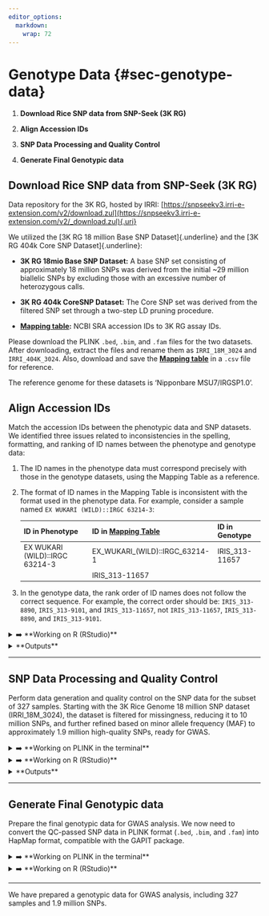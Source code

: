 ```yaml
---
editor_options: 
  markdown: 
    wrap: 72
---
```


# Genotype Data {#sec-genotype-data}

1.  **Download Rice SNP data from SNP-Seek (3K RG)**

2.  **Align Accession IDs**

3.  **SNP Data Processing and Quality Control**

4.  **Generate Final Genotypic data**

## **Download Rice SNP data from SNP-Seek (3K RG)**

Data repository for the 3K RG, hosted by IRRI:
[https://snpseekv3.irri-e-extension.com/v2/download.zul](https://snpseekv3.irri-e-extension.com/v2/_download.zul){.uri}

We utilized the [3K RG 18 million Base SNP Dataset]{.underline} and the
[3K RG 404k Core SNP Dataset]{.underline}:

-   **3K RG 18mio Base SNP Dataset:** A base SNP set consisting of
    approximately 18 million SNPs was derived from the initial \~29
    million biallelic SNPs by excluding those with an excessive number
    of heterozygous calls.

-   **3K RG 404k CoreSNP Dataset:** The Core SNP set was derived from
    the filtered SNP set through a two-step LD pruning procedure.

-   [**Mapping
    table**](https://3kricegenome.s3.us-east-1.amazonaws.com/kaust_irri_3k_16refs/3K_list_sra_ids.txt)**:**
    NCBI SRA accession IDs to 3K RG assay IDs.

Please download the PLINK `.bed`, `.bim`, and `.fam` files for the two
datasets. After downloading, extract the files and rename them as
`IRRI_18M_3024` and `IRRI_404K_3024`. Also, download and save the
[**Mapping
table**](https://3kricegenome.s3.us-east-1.amazonaws.com/kaust_irri_3k_16refs/3K_list_sra_ids.txt)
in a `.csv` file for reference.

<div class="rmdnote">
<p>The reference genome for these datasets is ‘Nipponbare
MSU7/IRGSP1.0’.</p>
</div>

## **Align Accession IDs**

Match the accession IDs between the phenotypic data and SNP datasets. We
identified three issues related to inconsistencies in the spelling,
formatting, and ranking of ID names between the phenotype and genotype
data:

1.  The ID names in the phenotype data must correspond precisely with
    those in the genotype datasets, using the Mapping Table as a
    reference.

2.  The format of ID names in the Mapping Table is inconsistent with the
    format used in the phenotype data. For example, consider a sample
    named `EX WUKARI (WILD)::IRGC 63214-3`:

    | ID in Phenotype | ID in [Mapping Table](https://3kricegenome.s3.us-east-1.amazonaws.com/kaust_irri_3k_16refs/3K_list_sra_ids.txt) | ID in Genotype |
    |------------------------|------------------------|------------------------|
    | EX WUKARI (WILD)::IRGC 63214-3 | EX_WUKARI\_(WILD)::IRGC_63214-1 | IRIS_313-11657 |
    |  | IRIS_313-11657 |  |

3.  In the genotype data, the rank order of ID names does not follow the
    correct sequence. For example, the correct order should be:
    `IRIS_313-8890`, `IRIS_313-9101`, and `IRIS_313-11657`, not
    `IRIS_313-11657`, `IRIS_313-8890`, and `IRIS_313-9101`.

<details>

<summary>➡️ **Working on R (RStudio)**</summary>

**Input: Pheno_327_unranked.csv**\
Annotated phenotypic data with aligned and matched ID names.

``` r
##### R CODES #####

# Set the working directory
setwd("...your file path...")

# Load the phenotypic data from IRRI
Pheno_327_unranked = read.csv("Pheno_327_unranked.csv") 

which(Pheno_327_unranked$DNA_ID == "IRIS_313-7620") # 253
which(Pheno_327_unranked$DNA_ID == "IRIS_313-9989") # 327
which(Pheno_327_unranked$DNA_ID == "IRIS_313-10020") # 5
which(Pheno_327_unranked$DNA_ID == "IRIS_313-15902") # 252

# Rearrange the data frame to exclude specific entries
Pheno_327_ranked = Pheno_327_unranked[c(1:4, 253:327, 5:252), ]

# Save the sorted and rearranged data frame to a CSV file
write.csv(Pheno_327_ranked, "Pheno_327_ranked.csv", row.names = F)

# Export a text file with the IDs for further analysis
write.table(cbind(Pheno_327_ranked$DNA_ID, Pheno_327_ranked$DNA_ID), "Pheno_327_ID.txt", row.names = F, col.names = F, quote = F)
```

</details>

<details>

<summary>**Outputs**</summary>

-   **Pheno_327_ranked.csv**\
    Phenotypic data that has been sorted and reorganized.

-   **Pheno_327_ID.txt**\
    A text file containing the list of IDs.

</details>

------------------------------------------------------------------------

## SNP Data Processing and Quality Control

Perform data generation and quality control on the SNP data for the
subset of 327 samples. Starting with the 3K Rice Genome 18 million SNP
dataset (IRRI_18M_3024), the dataset is filtered for missingness,
reducing it to 10 million SNPs, and further refined based on minor
allele frequency (MAF) to approximately 1.9 million high-quality SNPs,
ready for GWAS.

<details>

<summary>➡️ **Working on PLINK in the terminal**</summary>

``` r
##### PLINK COMMANDS #####  

# Change your path into the directory of the '3K RG 18mio Base SNP Dataset (IRRI_18M_3024)' 
cd ...your file path...  

# Subset dataset to include 327 individuals with phenotype and genotype 
./plink --bfile IRRI_18M_3024 --keep Pheno_327_ID.txt --make-bed --noweb --allow-no-sex --out IRRI_18M_327
# --keep: Retain 327 samples with Phenotype and Genotype  

./plink --bfile IRRI_18M_327 --missing 
# --missing: Calculate SNP missing rates 
# Changes the outcome's filenames into IRRI_18M_327.lmiss and IRRI_18M_327.imiss.  
# Create a new data after removing SNPs with high missing rates 

./plink --bfile IRRI_18M_327 --exclude remove_SNP_list_miss_IRRI_18M_327.txt --make-bed --noweb --allow-no-sex --out IRRI_10M_327 
# -> 10617659 variants and 327 people pass filters and QC 
./plink --bfile IRRI_10M_327 --missing 
# Changes the outcome's filenames into IRRI_10M_327.lmiss and IRRI_10M_327.imiss. 
./plink --bfile IRRI_10M_327 --freq  
# Create a new data after removing SNPs with low MAF 

./plink --bfile IRRI_10M_327 --exclude remove_SNP_list_maf_IRRI_10M_327.txt --make-bed --noweb --allow-no-sex --out IRRI_1.9M_327
# -> 1972824 variants and 327 people pass filters and QC 
./plink --bfile IRRI_1.9M_327 --missing 
./plink --bfile IRRI_1.9M_327 --freq ./plink --bfile IRRI_1.9M_327 --het 
# Changes the outcome's filenames into IRRI_1.9M_327.lmiss, IRRI_1.9M_327.imiss, IRRI_1.9M_327.frq and IRRI_1.9M_327.het.
```

</details>

<details>

<summary>➡️ **Working on R (RStudio)**</summary>

``` r
##### R CODES #####

# Set the working directory
setwd("...your file path...")

# Remove SNPs with a high missing rate (retain SNPs with missing rate ≤ 0.05)
library(data.table)
SNP_miss = fread("IRRI_18M_327.lmiss")
hist(SNP_miss$F_MISS, main = "Histogram of SNP missing rate of IRRI_18M_327", xlab = "SNP missing rate") # Visualize SNP missing rate
summary(SNP_miss$F_MISS)

# Calculate and visualize sample missing rates
Sample_miss = fread("IRRI_18M_327.imiss")
hist(Sample_miss$F_MISS, main = "Histogram of sample missing rate of IRRI_18M_327", xlab = "Sample missing rate") # Visualize sample missing rate
summary(Sample_miss$F_MISS)

# Identify and remove SNPs with high missing rates
loc = which(SNP_miss$F_MISS >= 0.05)
remove_SNP_list = SNP_miss[loc, 2]
dim(SNP_miss)[1]-dim(remove_SNP_list)[1] # SNPs passing filters
write.table(remove_SNP_list, "remove_SNP_list_miss_IRRI_18M_327.txt", row.names = F, col.names = F, quote = F)

# Calculate SNP missing rates for the filtered data
SNP_miss = fread("IRRI_10M_327.lmiss")
hist(SNP_miss$F_MISS, main = "Histogram of SNP missing rate of IRRI_10M_327", xlab = "SNP missing rate") # Visualize SNP missing rate
summary(SNP_miss$F_MISS)

# Calculate and visualize sample missing rates for the filtered data
Sample_miss = fread("IRRI_10M_327.imiss")
hist(Sample_miss$F_MISS, main = "Histogram of sample missing rate of IRRI_10M_327", xlab = "Sample missing rate") # Visualize sample missing rate
summary(Sample_miss$F_MISS)

# Remove SNPs with minor allele frequency (MAF) < 0.05
frq_data = fread("IRRI_10M_327.frq") # Load frequency data
hist(frq_data$MAF, main = "Histogram of MAF of IRRI_10M_327", xlab = "Minor allele frequency") # Visualize MAF
summary(frq_data$MAF)

# Identify and remove SNPs with low MAF
loc = which(frq_data$MAF < 0.05)
remove_SNP_list = frq_data[loc, 2]
dim(frq_data)[1]-dim(remove_SNP_list)[1] # SNPs passing filters
write.table(remove_SNP_list, "remove_SNP_list_maf_IRRI_10M_327.txt", row.names = F, col.names = F, quote = F)

# Check data quality metrics: missing rate, MAF, inbreeding F, and HWE
# Calculate and visualize SNP missing rates for the final data
SNP_miss = fread("IRRI_1.9M_327.lmiss")
hist(SNP_miss$F_MISS, main = "Histogram of SNP missing rate of IRRI_1.9M_327", xlab = "SNP missing rate")
summary(SNP_miss$F_MISS)

# Calculate and visualize sample missing rates for the final data
Sample_miss = fread("IRRI_1.9M_327.imiss")
hist(Sample_miss$F_MISS, main = "Histogram of sample missing rate of IRRI_1.9M_327", xlab = "Sample missing rate")
summary(Sample_miss$F_MISS)

# Calculate and visualize MAF for the final data
frq_data = fread("IRRI_1.9M_327.frq")
hist(frq_data$MAF, main = "Histogram of MAF of IRRI_1.9M_327", xlab = "Minor allele frequency")
summary(frq_data$MAF)

# Calculate and visualize inbreeding coefficient (F) for the final data
het_data = fread("IRRI_1.9M_327.het")
hist(het_data$F, main = "Histogram of F coefficient of IRRI_1.9M_327", xlab = "Inbreeding F coefficient")
summary(het_data$F)
```

</details>

<details>

<summary>**Outputs**</summary>

1.  Histogram of SNP missing rate of IRRI_1.9M_327

    ![](images/clipboard-453989293.png){width="400"}

2.  Histogram of sample missing rate of IRRI_1.9M_327

    ![](images/clipboard-4042699045.png){width="400"}

3.  Histogram of MAF of IRRI_1.9M_327

    ![](images/clipboard-4172286415.png){width="400"}

4.  Histogram of F coefficient of IRRI_1.9M_327

    ![](images/clipboard-2646985012.png){width="400"}

</details>

------------------------------------------------------------------------

## **Generate Final Genotypic data**

Prepare the final genotypic data for GWAS analysis. We now need to
convert the QC-passed SNP data in PLINK format (`.bed`, `.bim`, and
`.fam`) into HapMap format, compatible with the GAPIT package.

<details>

<summary>➡️ **Working on PLINK in the terminal**</summary>

``` r
##### PLINK COMMANDS #####

# Change your path into the directory of the 'IRRI_1.9M_327'
# cd ...your file path...
./plink --bfile IRRI_1.9M_327 --recode vcf --out IRRI_1.9M_327
```

</details>

<details>

<summary>➡️ **Working on R (RStudio)**</summary>

``` r
##### R CODES #####

# Set the working directory
setwd("...your file path...")

library(vcfR)
vcfR = read.vcfR(
  "IRRI_1.9M_327.vcf",
  limit = 1e+50,
  nrows = -1,
  skip = 0,
  cols = NULL,
  convertNA = TRUE,
  checkFile = TRUE,
  check_keys = TRUE,
  verbose = TRUE)

HapMap = vcfR2hapmap(vcfR_test)
class(HapMap)

write.table(HapMap,
            file = "IRRI_1.9M_327.hmp.txt",
            sep = "\t",
            row.names = FALSE,
            col.names = FALSE)

Geno = read.table("IRRI_1.9M_327.hmp.txt", head = FALSE)
saveRDS(Geno, "Geno.rds") # Final data for GWAS
```

</details>

------------------------------------------------------------------------

We have prepared a genotypic data for GWAS analysis, including 327
samples and 1.9 million SNPs.
